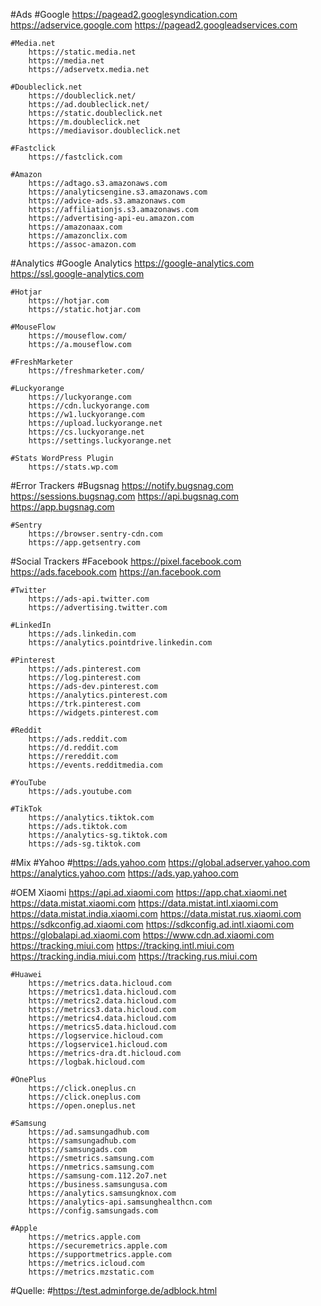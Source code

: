 #Ads
    #Google
        https://pagead2.googlesyndication.com
        https://adservice.google.com
        https://pagead2.googleadservices.com

    #Media.net
        https://static.media.net
        https://media.net
        https://adservetx.media.net

    #Doubleclick.net
        https://doubleclick.net/
        https://ad.doubleclick.net/
        https://static.doubleclick.net
        https://m.doubleclick.net
        https://mediavisor.doubleclick.net

    #Fastclick
        https://fastclick.com

    #Amazon
        https://adtago.s3.amazonaws.com
        https://analyticsengine.s3.amazonaws.com
        https://advice-ads.s3.amazonaws.com
        https://affiliationjs.s3.amazonaws.com
        https://advertising-api-eu.amazon.com
        https://amazonaax.com
        https://amazonclix.com
        https://assoc-amazon.com

#Analytics
    #Google Analytics
        https://google-analytics.com
        https://ssl.google-analytics.com
    
    #Hotjar
        https://hotjar.com
        https://static.hotjar.com

    #MouseFlow
        https://mouseflow.com/
        https://a.mouseflow.com

    #FreshMarketer
        https://freshmarketer.com/
    
    #Luckyorange
        https://luckyorange.com
        https://cdn.luckyorange.com
        https://w1.luckyorange.com
        https://upload.luckyorange.net
        https://cs.luckyorange.net
        https://settings.luckyorange.net

    #Stats WordPress Plugin
        https://stats.wp.com

#Error Trackers
    #Bugsnag
        https://notify.bugsnag.com
        https://sessions.bugsnag.com
        https://api.bugsnag.com
        https://app.bugsnag.com

    #Sentry
        https://browser.sentry-cdn.com
        https://app.getsentry.com

#Social Trackers
    #Facebook
        https://pixel.facebook.com
        https://ads.facebook.com
        https://an.facebook.com

    #Twitter
        https://ads-api.twitter.com
        https://advertising.twitter.com

    #LinkedIn
        https://ads.linkedin.com
        https://analytics.pointdrive.linkedin.com

    #Pinterest
        https://ads.pinterest.com
        https://log.pinterest.com
        https://ads-dev.pinterest.com
        https://analytics.pinterest.com
        https://trk.pinterest.com
        https://widgets.pinterest.com

    #Reddit
        https://ads.reddit.com
        https://d.reddit.com
        https://rereddit.com
        https://events.redditmedia.com

    #YouTube
        https://ads.youtube.com

    #TikTok
        https://analytics.tiktok.com
        https://ads.tiktok.com
        https://analytics-sg.tiktok.com
        https://ads-sg.tiktok.com

#Mix
    #Yahoo
        #https://ads.yahoo.com
        https://global.adserver.yahoo.com
        https://analytics.yahoo.com
        https://ads.yap.yahoo.com

#OEM
    Xiaomi
        https://api.ad.xiaomi.com
        https://app.chat.xiaomi.net
        https://data.mistat.xiaomi.com
        https://data.mistat.intl.xiaomi.com
        https://data.mistat.india.xiaomi.com
        https://data.mistat.rus.xiaomi.com
        https://sdkconfig.ad.xiaomi.com
        https://sdkconfig.ad.intl.xiaomi.com
        https://globalapi.ad.xiaomi.com
        https://www.cdn.ad.xiaomi.com
        https://tracking.miui.com
        https://tracking.intl.miui.com
        https://tracking.india.miui.com
        https://tracking.rus.miui.com

    #Huawei
        https://metrics.data.hicloud.com
        https://metrics1.data.hicloud.com
        https://metrics2.data.hicloud.com
        https://metrics3.data.hicloud.com
        https://metrics4.data.hicloud.com
        https://metrics5.data.hicloud.com 
        https://logservice.hicloud.com
        https://logservice1.hicloud.com
        https://metrics-dra.dt.hicloud.com
        https://logbak.hicloud.com

    #OnePlus
        https://click.oneplus.cn
        https://click.oneplus.com
        https://open.oneplus.net

    #Samsung
        https://ad.samsungadhub.com
        https://samsungadhub.com
        https://samsungads.com
        https://smetrics.samsung.com
        https://nmetrics.samsung.com
        https://samsung-com.112.2o7.net
        https://business.samsungusa.com
        https://analytics.samsungknox.com
        https://analytics-api.samsunghealthcn.com
        https://config.samsungads.com

    #Apple
        https://metrics.apple.com
        https://securemetrics.apple.com
        https://supportmetrics.apple.com
        https://metrics.icloud.com
        https://metrics.mzstatic.com

#Quelle:
    #https://test.adminforge.de/adblock.html
